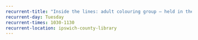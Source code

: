 ```yaml
---
recurrent-title: "Inside the lines: adult colouring group – held in the Hub, £1 a session"
recurrent-day: Tuesday
recurrent-times: 1030-1130
recurrent-location: ipswich-county-library
---
```


